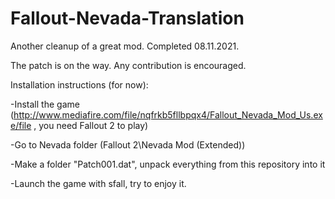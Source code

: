 # Fallout-Nevada-Translation
Another cleanup of a great mod. Completed 08.11.2021.


The patch is on the way.
Any contribution is encouraged.

Installation instructions (for now):

-Install the game (http://www.mediafire.com/file/nqfrkb5fllbpqx4/Fallout_Nevada_Mod_Us.exe/file , you need Fallout 2 to play)

-Go to Nevada folder (Fallout 2\Nevada Mod (Extended)\)

-Make a folder "Patch001.dat", unpack everything from this repository into it

-Launch the game with sfall, try to enjoy it.
